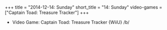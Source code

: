 +++
title = "2014-12-14: Sunday"
short_title = "14: Sunday"
video-games = ["Captain Toad: Treasure Tracker"]
+++


* Video Game: Captain Toad: Treasure Tracker {WiiU} /b/